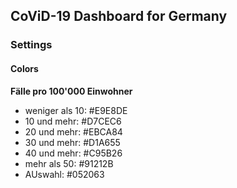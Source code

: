 ## CoViD-19 Dashboard for Germany

### Settings

#### Colors

**Fälle pro 100'000 Einwohner**

- weniger als 10:	#E9E8DE
- 10 und mehr:		#D7CEC6
- 20 und mehr:		#EBCA84
- 30 und mehr:		#D1A655
- 40 und mehr:		#C95B26
- mehr als 50:		#91212B
- AUswahl:			#052063


